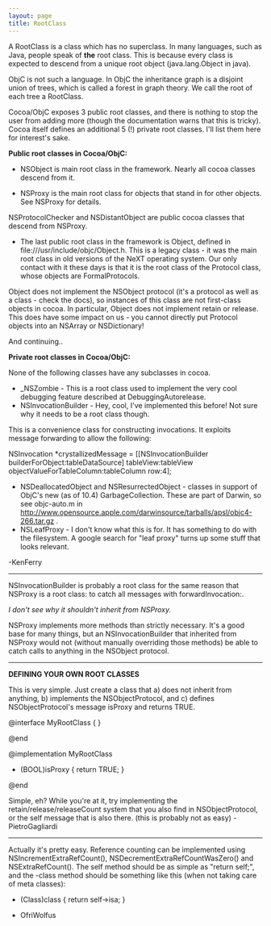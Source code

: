 ```yaml
---
layout: page
title: RootClass
---
```


A RootClass is a class which has no superclass. In many languages, such as Java, people speak of **the** root class.  This is because every class is expected to descend from a unique root object (java.lang.Object in java).

ObjC is not such a language.  In ObjC the inheritance graph is a disjoint union of trees, which is called a forest in graph theory.  We call the root of each tree a RootClass.  

Cocoa/ObjC exposes 3 public root classes, and there is nothing to stop the user from adding more (though the documentation warns that this is tricky).  Cocoa itself defines an additional 5 (!) private root classes.  I'll list them here for interest's sake.

**Public root classes in Cocoa/ObjC:**

* NSObject is main root class in the framework.  Nearly all cocoa classes descend from it.

* NSProxy is the main root class for objects that stand in for other objects.  See NSProxy for details.

NSProtocolChecker and NSDistantObject are public cocoa classes that descend from NSProxy.

* The last public root class in the framework is     Object, defined in file:///usr/include/objc/Object.h.  This is a legacy class - it was the main root class in old versions of the NeXT operating system.  Our only contact with it these days is that it is the root class of the Protocol class, whose objects are FormalProtocols.

Object does not implement the NSObject protocol (it's a protocol as well as a class - check the docs), so instances of this class are not first-class objects in cocoa.  In particular, Object does not implement     retain or     release.  This does have some impact on us - you cannot directly put Protocol objects into an NSArray or NSDictionary!



And continuing..



**Private root classes in Cocoa/ObjC:**

None of the following classes have any subclasses in cocoa.

*  _NSZombie - This is a root class used to implement the very cool debugging feature described at DebuggingAutorelease. 
* NSInvocationBuilder - Hey, cool, I've implemented this before!  Not sure why it needs to be a root class though.

This is a convenience class for constructing invocations.  It exploits message forwarding to allow the following:
    
NSInvocation *crystallizedMessage = 
    [[NSInvocationBuilder builderForObject:tableDataSource] tableView:tableView 
                                            objectValueForTableColumn:tableColumn 
                                                                  row:4]; 


* NSDeallocatedObject and NSResurrectedObject - classes in support of ObjC's new (as of 10.4) GarbageCollection.  These are part
of Darwin, so see objc-auto.m in http://www.opensource.apple.com/darwinsource/tarballs/apsl/objc4-266.tar.gz .
* NSLeafProxy - I don't know what this is for.  It has something to do with the filesystem.  A google search for "leaf proxy" turns up some stuff that looks relevant.


-KenFerry

----

NSInvocationBuilder is probably a root class for the same reason that NSProxy is a root class: to catch all messages with     forwardInvocation:.

*I don't see why it shouldn't inherit from NSProxy.*

NSProxy implements more methods than strictly necessary. It's a good base for many things, but an NSInvocationBuilder that inherited from NSProxy would not (without manually overriding those methods) be able to catch calls to anything in the NSObject protocol.

----
**DEFINING YOUR OWN ROOT CLASSES**

This is very simple. Just create a class that a) does not inherit from anything, b) implements the NSObjectProtocol, and c) defines NSObjectProtocol<nowiki/>'s message isProxy and returns TRUE.

    
@interface MyRootClass <NSObject> {
}

@end

@implementation MyRootClass

- (BOOL)isProxy
{
    return TRUE;
}

@end


Simple, eh? While you're at it, try implementing the retain/release/releaseCount system that you also find in NSObjectProtocol, or the self message that is also there. (this is probably not as easy) - PietroGagliardi

----
Actually it's pretty easy. Reference counting can be implemented using NSIncrementExtraRefCount(), NSDecrementExtraRefCountWasZero() and NSExtraRefCount(). The self method should be as simple as "return self;", and the -class method should be something like this (when not taking care of meta classes):
    
- (Class)class {
  return self->isa;
}


- OfriWolfus

